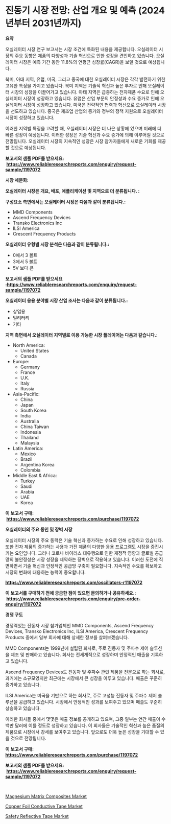 <p><h1>진동기 시장 전망: 산업 개요 및 예측 (2024년부터 2031년까지)</h1></p><p><strong>요약</strong></p>
<p><p>오실레이터 시장 연구 보고서는 시장 조건에 특화된 내용을 제공합니다. 오실레이터 시장의 주요 동향은 제품의 다양성과 기술 혁신으로 인한 성장을 견인하고 있습니다. 오실레이터 시장은 예측 기간 동안 11.8%의 연평균 성장률(CAGR)을 보일 것으로 예상됩니다.</p><p>북미, 아태 지역, 유럽, 미국, 그리고 중국에 대한 오실레이터 시장은 각각 발전하기 위한 고유한 특징을 가지고 있습니다. 북미 지역은 기술적 혁신과 높은 투자로 인해 오실레이터 시장의 성장을 이끌어가고 있습니다. 아태 지역은 급증하는 전자제품 수요로 인해 오실레이터 시장이 성장하고 있습니다. 유럽은 산업 부문의 안정성과 수요 증가로 인해 오실레이터 시장이 성장하고 있습니다. 미국은 전략적인 협력과 혁신으로 오실레이터 시장을 선도하고 있습니다. 중국은 제조업 산업의 증가와 정부의 정책 지원으로 오실레이터 시장이 성장하고 있습니다.</p><p>이러한 지역별 특징을 고려할 때, 오실레이터 시장은 더 나은 상황에 있으며 미래에 더 빠른 성장이 예상됩니다. 이러한 성장은 기술 혁신과 수요 증가에 의해 이루어질 것으로 전망됩니다. 오실레이터 시장의 지속적인 성장은 시장 참가자들에게 새로운 기회를 제공할 것으로 예상됩니다.</p></p>
<p><strong>보고서의 샘플 PDF를 받으세요: &nbsp;<a href="https://www.reliableresearchreports.com/enquiry/request-sample/1197072">https://www.reliableresearchreports.com/enquiry/request-sample/1197072</a></strong></p>
<p><strong>시장 세분화:</strong></p>
<p><strong> 오실레이터 시장은 개요, 배포, 애플리케이션 및 지역으로 더 분류됩니다. :</strong></p>
<p><strong>구성요소 측면에서는 오실레이터 시장은 다음과 같이 분류됩니다.:</strong></p>
<p><ul><li>MMD Components</li><li>Ascend Frequency Devices</li><li>Transko Electronics Inc</li><li>ILSI America</li><li>Crescent Frequency Products</li></ul></p>
<p><strong> 오실레이터 유형별 시장 분석은 다음과 같이 분류됩니다.:</strong></p>
<p><ul><li>0에서 3 볼트</li><li>3에서 5 볼트</li><li>5V 보다 큰</li></ul></p>
<p><strong>보고서의 샘플 PDF를 받으세요 :<a href="https://www.reliableresearchreports.com/enquiry/request-sample/1197072">https://www.reliableresearchreports.com/enquiry/request-sample/1197072</a></strong></p>
<p><strong> 오실레이터 응용 분야별 시장 산업 조사는 다음과 같이 분류됩니다.:</strong></p>
<p><ul><li>상업용</li><li>밀리터리</li><li>기타</li></ul></p>
<p><strong>지역 측면에서 오실레이터 지역별로 이용 가능한 시장 플레이어는 다음과 같습니다.:</strong></p>
<p><ul>
    <li>
        North America:
        <ul>
            <li>United States</li>
            <li>Canada</li>
        </ul>
    </li>
    <li>
        Europe:
        <ul>
            <li>Germany</li>
            <li>France</li>
            <li>U.K.</li>
            <li>Italy</li>
            <li>Russia</li>
        </ul>
    </li>
    <li>
        Asia-Pacific:
        <ul>
            <li>China</li>
            <li>Japan</li>
            <li>South Korea</li>
            <li>India</li>
            <li>Australia</li>
            <li>China Taiwan</li>
            <li>Indonesia</li>
            <li>Thailand</li>
            <li>Malaysia</li>
        </ul>
    </li>
    <li>
        Latin America:
        <ul>
            <li>Mexico</li>
            <li>Brazil</li>
            <li>Argentina Korea</li>
            <li>Colombia</li>
        </ul>
    </li>
    <li>
        Middle East & Africa:
        <ul>
            <li>Turkey</li>
            <li>Saudi</li>
            <li>Arabia</li>
            <li>UAE</li>
            <li>Korea</li>
        </ul>
    </li>
    </ul></p>
<p><strong>이 보고서 구매: &nbsp;<a href="https://www.reliableresearchreports.com/purchase/1197072">https://www.reliableresearchreports.com/purchase/1197072</a></strong></p>
<p><strong>오실레이터의 주요 동인 및 장벽 시장</strong></p>
<p><p>오실레이터 시장의 주요 동력은 기술 혁신과 증가하는 수요로 인해 성장하고 있습니다. 또한 전자 제품의 증가하는 사용과 가전 제품의 다양한 응용 프로그램도 시장을 증진시키는 요인입니다. 그러나 코로나 바이러스 대유행으로 인한 재정적 영향과 글로벌 공급망의 불안정성은 시장 성장을 제약하는 장벽으로 작용하고 있습니다. 이러한 도전에 직면하면서 기술 혁신과 안정적인 공급망 구축이 필요합니다. 지속적인 수요를 확보하고 시장의 변화에 대응하는 능력이 중요합니다.</p></p>
<p><strong><a href="https://www.reliableresearchreports.com/oscillators-r1197072">https://www.reliableresearchreports.com/oscillators-r1197072</a></strong></p>
<p><strong>이 보고서를 구매하기 전에 궁금한 점이 있으면 문의하거나 공유하세요.: &nbsp;<a href="https://www.reliableresearchreports.com/enquiry/pre-order-enquiry/1197072">https://www.reliableresearchreports.com/enquiry/pre-order-enquiry/1197072</a></strong></p>
<p><strong>경쟁 구도</strong></p>
<p><p>경쟁력있는 진동자 시장 참가업체인 MMD Components, Ascend Frequency Devices, Transko Electronics Inc, ILSI America, Crescent Frequency Products 중에서 일부 회사에 대해 상세한 정보를 살펴보겠습니다.</p><p>MMD Components는 1999년에 설립된 회사로, 주로 진동자 및 주파수 제어 솔루션을 제조 및 판매하고 있습니다. 회사는 전세계적으로 성장하며 안정적인 매출을 기록하고 있습니다.</p><p>Ascend Frequency Devices도 진동자 및 주파수 관련 제품을 전문으로 하는 회사로, 과거에는 소규모였지만 최근에는 시장에서 큰 성장을 이루고 있습니다. 매출은 꾸준히 증가하고 있습니다.</p><p>ILSI America는 미국을 기반으로 하는 회사로, 주로 고성능 진동자 및 주파수 제어 솔루션을 공급하고 있습니다. 시장에서 안정적인 성과를 보여주고 있으며 매출도 꾸준히 상승하고 있습니다.</p><p>이러한 회사들 중에서 몇몇은 매출 정보를 공개하고 있으며, 그중 일부는 연간 매출이 수백만 달러에 이를 정도로 성장하고 있습니다. 이 회사들은 기술적인 혁신과 높은 품질의 제품으로 시장에서 강세를 보여주고 있습니다. 앞으로도 더욱 높은 성장을 기대할 수 있을 것으로 전망됩니다.</p></p>
<p><strong>이 보고서 구매: &nbsp; <a href="https://www.reliableresearchreports.com/purchase/1197072">https://www.reliableresearchreports.com/purchase/1197072</a></strong></p>
<p><strong>보고서의 샘플 PDF를 받으세요: &nbsp;<a href="https://www.reliableresearchreports.com/enquiry/request-sample/1197072">https://www.reliableresearchreports.com/enquiry/request-sample/1197072</a></strong><strong></strong></p>
<p>&nbsp;</p>
<p><p><a href="https://www.linkedin.com/pulse/magnesium-matrix-composites-market-size-evaluating-its-trends-8xdwc?trackingId=kel6W6ykUqwNN%2Fyv1SyFkA%3D%3D">Magnesium Matrix Composites Market</a></p><p><a href="https://www.linkedin.com/pulse/copper-foil-conductive-tape-market-research-report-provides-p1hpc?trackingId=z0OJ6cmpQ89%2B%2FS20Ta6cRw%3D%3D">Copper Foil Conductive Tape Market</a></p><p><a href="https://www.linkedin.com/pulse/safety-reflective-tape-market-size-growth-forecast-from-2024-slxfc?trackingId=XG%2BebYNjmeUO036jhDhqEQ%3D%3D">Safety Reflective Tape Market</a></p></p>
